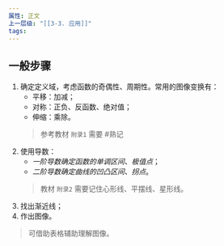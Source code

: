 ```yaml
---
属性: 正文
上一层级: "[[3-3. 应用]]"
tags: 
---
```


## 一般步骤

1. 确定定义域，考虑函数的奇偶性、周期性。常用的图像变换有：
	- 平移：加减；
	- 对称：正负、反函数、绝对值；
	- 伸缩：乘除。
	> 参考教材 `附录1` 需要 #熟记 
2. 使用导数：
	- *一阶导数确定函数的单调区间、极值点*；
	- *二阶导数确定曲线的凹凸区间、拐点*。
	> 教材 `附录2` 需要记住心形线、平摆线、星形线。
3. 找出渐近线；
4. 作出图像。

> 可借助表格辅助理解图像。

